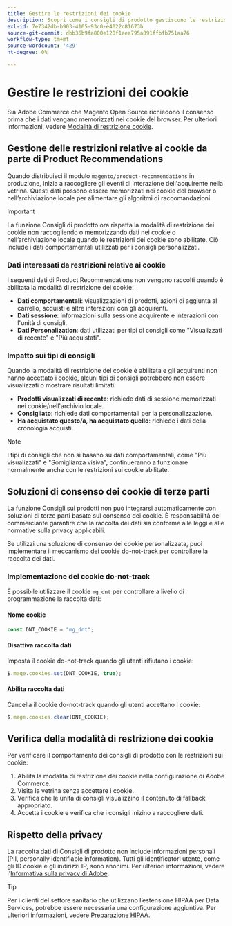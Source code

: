 ```yaml
---
title: Gestire le restrizioni dei cookie
description: Scopri come i consigli di prodotto gestiscono le restrizioni sui cookie e la conformità alla privacy.
exl-id: 7e7342db-b903-4105-93c0-e4022c81673b
source-git-commit: dbb36b9fa800e128f1aea795a891ffbfb751aa76
workflow-type: tm+mt
source-wordcount: '429'
ht-degree: 0%

---
```


# Gestire le restrizioni dei cookie

Sia Adobe Commerce che Magento Open Source richiedono il consenso prima che i dati vengano memorizzati nei cookie del browser. Per ulteriori informazioni, vedere [Modalità di restrizione cookie](https://experienceleague.adobe.com/docs/commerce-admin/start/compliance/privacy/compliance-cookie-law.html?lang=it).

## Gestione delle restrizioni relative ai cookie da parte di Product Recommendations

Quando distribuisci il modulo `magento/product-recommendations` in produzione, inizia a raccogliere gli eventi di interazione dell&#39;acquirente nella vetrina. Questi dati possono essere memorizzati nei cookie del browser o nell’archiviazione locale per alimentare gli algoritmi di raccomandazioni.

>[!IMPORTANT]
>
>La funzione Consigli di prodotto ora rispetta la modalità di restrizione dei cookie non raccogliendo o memorizzando dati nei cookie o nell’archiviazione locale quando le restrizioni dei cookie sono abilitate. Ciò include i dati comportamentali utilizzati per i consigli personalizzati.

### Dati interessati da restrizioni relative ai cookie

I seguenti dati di Product Recommendations non vengono raccolti quando è abilitata la modalità di restrizione dei cookie:

- **Dati comportamentali**: visualizzazioni di prodotti, azioni di aggiunta al carrello, acquisti e altre interazioni con gli acquirenti.
- **Dati sessione**: informazioni sulla sessione acquirente e interazioni con l&#39;unità di consigli.
- **Dati Personalization**: dati utilizzati per tipi di consigli come &quot;Visualizzati di recente&quot; e &quot;Più acquistati&quot;.

### Impatto sui tipi di consigli

Quando la modalità di restrizione dei cookie è abilitata e gli acquirenti non hanno accettato i cookie, alcuni tipi di consigli potrebbero non essere visualizzati o mostrare risultati limitati:

- **Prodotti visualizzati di recente**: richiede dati di sessione memorizzati nei cookie/nell&#39;archivio locale.
- **Consigliato**: richiede dati comportamentali per la personalizzazione.
- **Ha acquistato questo/a, ha acquistato quello**: richiede i dati della cronologia acquisti.

>[!NOTE]
>
>I tipi di consigli che non si basano su dati comportamentali, come &quot;Più visualizzati&quot; e &quot;Somiglianza visiva&quot;, continueranno a funzionare normalmente anche con le restrizioni sui cookie abilitate.

## Soluzioni di consenso dei cookie di terze parti

La funzione Consigli sui prodotti non può integrarsi automaticamente con soluzioni di terze parti basate sul consenso dei cookie. È responsabilità del commerciante garantire che la raccolta dei dati sia conforme alle leggi e alle normative sulla privacy applicabili.

Se utilizzi una soluzione di consenso dei cookie personalizzata, puoi implementare il meccanismo dei cookie do-not-track per controllare la raccolta dei dati.

### Implementazione dei cookie do-not-track

È possibile utilizzare il cookie `mg_dnt` per controllare a livello di programmazione la raccolta dati:

#### Nome cookie

```javascript
const DNT_COOKIE = "mg_dnt";
```

#### Disattiva raccolta dati

Imposta il cookie do-not-track quando gli utenti rifiutano i cookie:

```javascript
$.mage.cookies.set(DNT_COOKIE, true);
```

#### Abilita raccolta dati

Cancella il cookie do-not-track quando gli utenti accettano i cookie:

```javascript
$.mage.cookies.clear(DNT_COOKIE);
```

## Verifica della modalità di restrizione dei cookie

Per verificare il comportamento dei consigli di prodotto con le restrizioni sui cookie:

1. Abilita la modalità di restrizione dei cookie nella configurazione di Adobe Commerce.
1. Visita la vetrina senza accettare i cookie.
1. Verifica che le unità di consigli visualizzino il contenuto di fallback appropriato.
1. Accetta i cookie e verifica che i consigli inizino a raccogliere dati.

## Rispetto della privacy

La raccolta dati di Consigli di prodotto non include informazioni personali (PII, personally identifiable information). Tutti gli identificatori utente, come gli ID cookie e gli indirizzi IP, sono anonimi. Per ulteriori informazioni, vedere l&#39;[Informativa sulla privacy di Adobe](https://www.adobe.com/privacy/policy.html).

>[!TIP]
>
>Per i clienti del settore sanitario che utilizzano l’estensione HIPAA per Data Services, potrebbe essere necessaria una configurazione aggiuntiva. Per ulteriori informazioni, vedere [Preparazione HIPAA](../data-connection/hipaa-readiness.md).
